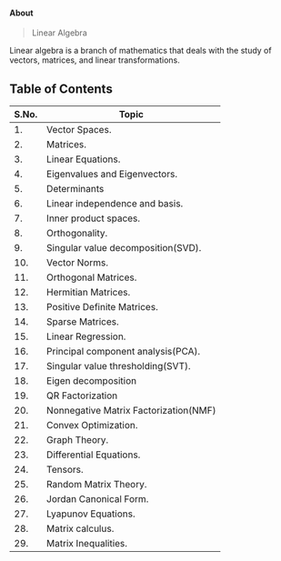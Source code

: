 #### About
> Linear Algebra

Linear algebra is a branch of mathematics that deals with the study of vectors, matrices, and linear transformations.

## Table of Contents

| S.No. | Topic                                      |
|-------|--------------------------------------------|
| 1.    | Vector Spaces.                |
| 2.    | Matrices.                      |
| 3.    | Linear Equations.                          |
| 4.    | Eigenvalues and Eigenvectors.                         |
| 5.    | Determinants    |
| 6.    | Linear independence and basis.                       |
| 7.    | Inner product spaces.                       |
| 8.    | Orthogonality.                      |
| 9.    | Singular value decomposition(SVD).                      |
| 10.    | Vector Norms.                      |
| 11.    | Orthogonal Matrices.                      |
| 12.    | Hermitian Matrices.                      |
| 13.    | Positive Definite Matrices.                      |
| 14.    | Sparse Matrices.                      |
| 15.    | Linear Regression.                      |
| 16.    | Principal component analysis(PCA).                      |
| 17.    | Singular value thresholding(SVT).                 |
| 18.    | Eigen decomposition                 |
| 19.    | QR Factorization                 |
| 20.    | Nonnegative Matrix Factorization(NMF)                 |
| 21.    | Convex Optimization.                 |
| 22.    | Graph Theory.                 |
| 23.    | Differential Equations.                 |
| 24.    | Tensors.                 |
| 25.    | Random Matrix Theory.                 |
| 26.    | Jordan Canonical Form.                 |
| 27.    | Lyapunov Equations.                 |
| 28.    | Matrix calculus.                 |
| 29.    | Matrix Inequalities.                 |
